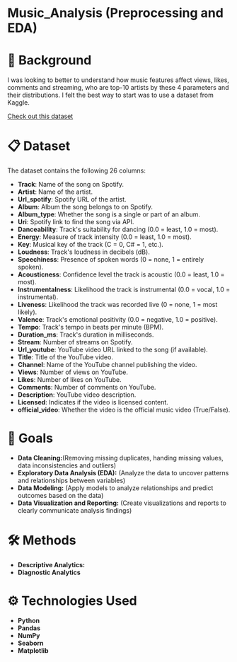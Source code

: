 # Music_Analysis (Preprocessing and EDA)

# 🌿 Background
I was looking to better to understand how music features affect views, likes, comments and streaming, who are top-10 artists by these 4 parameters and their distributions. I felt the best way to start was to use a dataset from Kaggle.

[Check out this dataset](https://www.kaggle.com/datasets/salvatorerastelli/spotify-and-youtube/data)

# 📋 Dataset

The dataset contains the following 26 columns:

* **Track**: Name of the song on Spotify.
* **Artist**: Name of the artist.
* **Url_spotify**: Spotify URL of the artist.
* **Album**: Album the song belongs to on Spotify.
* **Album_type**: Whether the song is a single or part of an album.
* **Uri**: Spotify link to find the song via API.
* **Danceability**: Track's suitability for dancing (0.0 = least, 1.0 = most).
* **Energy**: Measure of track intensity (0.0 = least, 1.0 = most).
* **Key**: Musical key of the track (C = 0, C# = 1, etc.).
* **Loudness**: Track's loudness in decibels (dB).
* **Speechiness**: Presence of spoken words (0 = none, 1 = entirely spoken).
* **Acousticness**: Confidence level the track is acoustic (0.0 = least, 1.0 = most).
* **Instrumentalness**: Likelihood the track is instrumental (0.0 = vocal, 1.0 = instrumental).
* **Liveness**: Likelihood the track was recorded live (0 = none, 1 = most likely).
* **Valence**: Track's emotional positivity (0.0 = negative, 1.0 = positive).
* **Tempo**: Track's tempo in beats per minute (BPM).
* **Duration_ms**: Track's duration in milliseconds.
* **Stream**: Number of streams on Spotify.
* **Url_youtube**: YouTube video URL linked to the song (if available).
* **Title**: Title of the YouTube video.
* **Channel**: Name of the YouTube channel publishing the video.
* **Views**: Number of views on YouTube.
* **Likes**: Number of likes on YouTube.
* **Comments**: Number of comments on YouTube.
* **Description**: YouTube video description.
* **Licensed**: Indicates if the video is licensed content.
* **official_video**: Whether the video is the official music video (True/False).

# 📌 Goals

* **Data Cleaning:**(Removing missing duplicates, handing missing values, data inconsistencies and outliers)
* **Exploratory Data Analysis (EDA):** (Analyze the data to uncover patterns and relationships between variables)
* **Data Modeling:** (Apply models to analyze relationships and predict outcomes based on the data)
* **Data Visualization and Reporting:** (Create visualizations and reports to clearly communicate analysis findings)

# 🛠️ Methods

* **Descriptive Analytics:** 
* **Diagnostic Analytics**

# ⚙️ Technologies Used
* **Python**
* **Pandas**
* **NumPy**
* **Seaborn**
* **Matplotlib**

